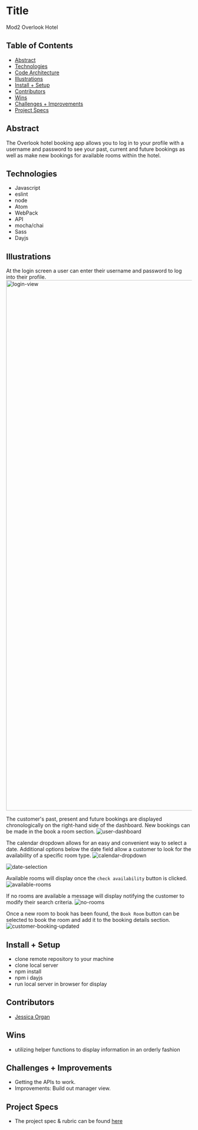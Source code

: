 # Title
Mod2 Overlook Hotel


## Table of Contents
  - [Abstract](#abstract)
  - [Technologies](#technologies)
  - [Code Architecture](#code-architecture)
  - [Illustrations](#illustrations)
  - [Install + Setup](#set-up)
  - [Contributors](#contributors)
  - [Wins](#wins)
  - [Challenges + Improvements](#challenges-+-Improvements)
  - [Project Specs](#project-specs)

## Abstract
The Overlook hotel booking app allows you to log in to your profile with a username and password to see your past, current and future bookings as well as make new bookings for available rooms within the hotel.

## Technologies
  - Javascript
  - eslint
  - node
  - Atom
  - WebPack
  - API
  - mocha/chai
  - Sass
  - Dayjs


## Illustrations

At the login screen a user can enter their username and password to log into their profile.
<img width="1440" alt="login-view" src="https://user-images.githubusercontent.com/83175748/149857261-0a0a9c70-b5e3-4ecd-8e4f-c145b7c32b47.png">

The customer's past, present and future bookings are displayed chronologically on the right-hand side of the dashboard. New bookings can be made in the book a room section.
![user-dashboard](https://user-images.githubusercontent.com/83175748/149857299-da97c26f-2940-43b8-a367-1daf9e72b8a4.png)


The calendar dropdown allows for an easy and convenient way to select a date. Additional options below the date field allow a customer to look for the availability of a specific room type.
![calendar-dropdown](https://user-images.githubusercontent.com/83175748/149857330-27284d17-21c6-4dc4-9da3-58a84c57eb04.png)

![date-selection](https://user-images.githubusercontent.com/83175748/149857344-5dcb1342-e8b2-465f-b7fe-9dd7e73acd58.png)

Available rooms will display once the `check availability` button is clicked.
![available-rooms](https://user-images.githubusercontent.com/83175748/149857351-c4876c03-1706-4445-887b-165c6aa9d315.png)

If no rooms are available a message will display notifying the customer to modify their search criteria.
![no-rooms](https://user-images.githubusercontent.com/83175748/149857885-c1154aaf-4d63-4436-8955-ed3ade36e0d5.png)

Once a new room to book has been found, the `Book Room` button can be selected to book the room and add it to the booking details section.
![customer-booking-updated](https://user-images.githubusercontent.com/83175748/149857364-53e0ca58-e0cf-4d63-b2a1-d7880db53183.png)



## Install + Setup
  - clone remote repository to your machine
  - clone local server
  - npm install
  - npm i dayjs
  - run local server in browser for display

## Contributors
  - [Jessica Organ](https://github.com/Jorgan612)

## Wins
  - utilizing helper functions to display information in an orderly fashion


## Challenges + Improvements
  - Getting the APIs to work.
  - Improvements: Build out manager view.


## Project Specs
  - The project spec & rubric can be found [here](https://frontend.turing.edu/projects/overlook.html)
